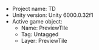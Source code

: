 <!-- UNITY CODE ASSIST INSTRUCTIONS START -->
- Project name: TD
- Unity version: Unity 6000.0.32f1
- Active game object:
  - Name: PreviewTIle
  - Tag: Untagged
  - Layer: PreviewTile
<!-- UNITY CODE ASSIST INSTRUCTIONS END -->